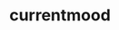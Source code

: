 ---
ee_id_show: '4365'
title: currentmood
url: currentmood1
live_url:
year: '2017'
venue: Independent Art Fair (w/ Triple Canopy)
state_country: New York
type:
dates:
wwwnews:
wwweblast:
www:
pitch: "​Trade show style booth 4 my Triple Canopy edition (kinda my last Lisson show
  in a box)."
ps:
credits:
download:
layout: shows
---